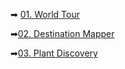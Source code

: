 ➡ [01. World Tour](https://judge.softuni.org/Contests/Practice/DownloadResource/40367)

➡[02. Destination Mapper](https://judge.softuni.org/Contests/Practice/DownloadResource/40368) 

➡[03. Plant Discovery](https://judge.softuni.org/Contests/Practice/DownloadResource/40369) 
